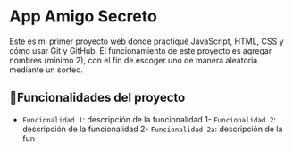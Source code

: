 <h1> App Amigo Secreto </h1>

Este es mi primer proyecto web donde practiqué JavaScript, HTML, CSS y cómo usar Git y GitHub.
El funcionamiento de este proyecto es agregar nombres (mínimo 2), con el fin de escoger uno de manera aleatoria mediante un sorteo.

## :hammer:Funcionalidades del proyecto
- `Funcionalidad 1`: descripción de la funcionalidad 1- `Funcionalidad 2`: descripción de la funcionalidad 2- `Funcionalidad 2a`: descripción de la fun

